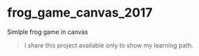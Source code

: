# frog_game_canvas_2017

Simlple frog game in canvas 
>I share this project available only to show my learning path.

